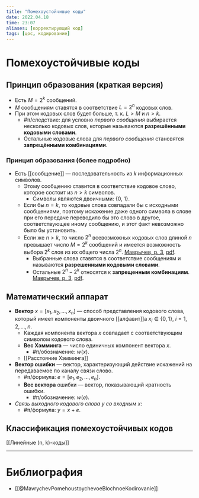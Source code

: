 ```yaml
---
title: "Помехоустойчивые коды"
date: 2022.04.18
time: 23:07
aliases: [корректирующий код]
tags: [цос, кодирование]
---
```


# Помехоустойчивые коды

## Принцип образования (краткая версия)

- Есть $M=2^{k}$ сообщений.
- $M$ сообщениям ставятся в соответствие $L=2^{n}$ кодовых слов.
- При этом кодовых слов будет больше, т. к. $L>M$ и $n>k$.
	- #π/следствие: для условно *первого сообщения* выбирается несколько кодовых слов, которые называются **разрешёнными кодовыми словами**.
	- Остальные кодовые слова для *первого сообщения* становятся **запрещёнными комбинациями**.

### Принцип образования (более подробно)

- Есть [[сообщение]] — последовательность из $k$ информационных символов.
	- Этому сообщению ставится в соответствие кодовое слово, которое состоит из $n>k$ символов.
		- Символы являются двоичными: {0, 1}.
	- Если бы $n=k$, то кодовые слова совпадали бы с исходными сообщениями, поэтому искажение даже одного символа в слове при его передаче переводило бы это слово в другое, соответствующее иному сообщению, и этот факт невозможно было бы установить.
	- Если же $n>k$, то число $2^{n}$ всевозможных кодовых слов длиной $n$ превышает число $M=2^k$ сообщений и имеется возможность выбора $2^k$ слов из их общего числа $2^n$. [Маврычев, p. 3](zotero://select/library/items/UDI2PI2I), [pdf](zotero://open-pdf/library/items/FZNKWKVR?page=3&annotation=SKQS8L3C).
		- Выбранные слова ставятся в соответствие сообщениям и называются **разрешенными кодовыми словами**.
		- Остальные $2^n-2^k$ относятся к **запрещенным комбинациям**. [Маврычев, p. 3](zotero://select/library/items/UDI2PI2I), [pdf](zotero://open-pdf/library/items/FZNKWKVR?page=3&annotation=3TN3L57T).

## Математический аппарат

- **Вектор** $x=[x_{1}, x_{2}, ..., x_{n}]$ — способ представления кодового слова, который имеет компоненты двоичного [[алфавит]]а $x_i \in \{0, 1\}$, $i=1, 2,..., n$.
	- Каждая компонента вектора $x$ совпадает с соответствующим символом кодового слова.
	- **Вес Хэмминга** — число единичных компонент вектора $x$.
		- #π/обозначение: $w(x)$.
	- [[Расстояние Хэмминга]]
- **Вектор ошибки** — вектор, характеризующий действие искажений на передаваемое по каналу связи слово.
	- #π/формула: $e=[e_{1},e_{2},\dots,e_{n}]$.
	- **Вес вектора** ошибки — вектор, показывающий кратность ошибки.
		- #π/обозначение: $w(e)$.
- *Связь выходного кодового слова $y$ со входным $x$*:
	- #π/формула: $y=x+e$.

## Классификация помехоустойчивых кодов

[[Линейные (n, k)-коды]]


---

# Библиография

- [[@MavrychevPomehoustoychevoeBlochnoeKodirovanie]]